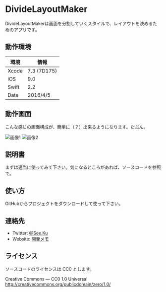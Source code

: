 
# DivideLayoutMaker

DivideLayoutMakerは画面を分割していくスタイルで、レイアウトを決めるためのアプリです。


## 動作環境

|環境	|情報			|
|-------|---------------|
|Xcode	|7.3 (7D175)	|
|iOS	|9.0			|
|Swift	|2.2			|
|Date	|2016/4/5		|


## 動作画面

こんな感じの画面構成が、簡単に（？）出来るようになります。たぶん。

![画像1](https://raw.github.com/wiki/See-Ku/DivideLayoutMaker/img/divide-0.png)
![画像2](https://raw.github.com/wiki/See-Ku/DivideLayoutMaker/img/divide-1.png)


## 説明書

まずは適当に使ってみて下さい。気になるところがあれば、ソースコードを参照で。


## 使い方

GitHubからプロジェクトをダウンロードして使って下さい。


## 連絡先

* Twitter: [@See.Ku](https://twitter.com/See_Ku)
* Website: [開発メモ](http://seeku.hateblo.jp/)


## ライセンス

ソースコードのライセンスは CC0 とします。

Creative Commons — CC0 1.0 Universal  
http://creativecommons.org/publicdomain/zero/1.0/


